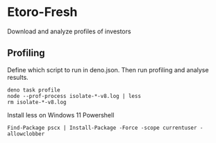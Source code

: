 # Etoro-Fresh

Download and analyze profiles of investors

## Profiling

Define which script to run in deno.json. Then run profiling and analyse results.

```
deno task profile
node --prof-process isolate-*-v8.log | less
rm isolate-*-v8.log
```

Install less on Windows 11 Powershell

```
Find-Package pscx | Install-Package -Force -scope currentuser -allowclobber
```
